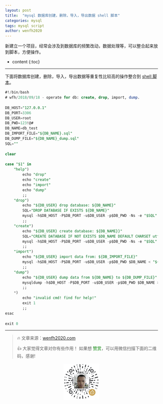 ```yaml
---
layout: post
title:  "mysql 数据库创建，删除，导入，导出数据 shell 脚本"
categories: mysql
tags: mysql script
author: wenfh2020
--- 
```


新建立一个项目，经常会涉及到数据库的频繁改动，数据处理等，可以整合起来放到脚本，方便操作。



* content
{:toc}

---

下面将数据库创建，删除，导入，导出数据等重复性比较高的操作整合到 [shell 脚本](https://github.com/wenfh2020/shell/blob/master/db.sh)。

```sql
#!/bin/bash
# wfh/2018/09/18 - operate for db: create, drop, import, dump.

DB_HOST="127.0.0.1"
DB_PORT=3306
DB_USER=root
DB_PWD=123!@#
DB_NAME=db_test
DB_IMPORT_FILE="${DB_NAME}.sql"
DB_DUMP_FILE="${DB_NAME}_dump.sql"
SQL=""

clear

case "$1" in
    "help")
        echo "drop"
        echo "create"
        echo "import"
        echo "dump"
        ;;
    "drop")
        echo "${DB_USER} drop database: ${DB_NAME}"
        SQL="DROP DATABASE IF EXISTS ${DB_NAME}"
        mysql -h$DB_HOST -P$DB_PORT -u$DB_USER -p$DB_PWD -Ns -e "$SQL"
        ;;
    "create")
        echo "${DB_USER} create database: ${DB_NAME}}"
        SQL="CREATE DATABASE IF NOT EXISTS $DB_NAME DEFAULT CHARSET utf8mb4 COLLATE utf8mb4_general_ci"
        mysql -h$DB_HOST -P$DB_PORT -u$DB_USER -p$DB_PWD -Ns -e "$SQL"
        ;;
    "import")
        echo "${DB_USER} import data from: ${DB_IMPORT_FILE}"
        mysql -h$DB_HOST -P$DB_PORT -u$DB_USER -p$DB_PWD $DB_NAME < "${DB_IMPORT_FILE}"
        ;;
    "dump")
        echo "${DB_USER} dump data from ${DB_NAME} to ${DB_DUMP_FILE}"
        mysqldump -h$DB_HOST -P$DB_PORT -u$DB_USER -p$DB_PWD $DB_NAME > "${DB_DUMP_FILE}"
        ;;
    *)
        echo "invalid cmd! find for help!"
        exit 1
        ;;
esac

exit 0
```

---

> 🔥 文章来源：[wenfh2020.com](https://wenfh2020.com/)
>
> 👍 大家觉得文章对你有些作用！ 如果想 <font color=green>赞赏</font>，可以用微信扫描下面的二维码，感谢!
<div align=center><img src="/images/2020-08-06-15-49-47.png" width="120"/></div>
